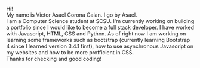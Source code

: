 Hi! <br>
My name is Victor Asael Corona Galan. I go by Asael. <br>
I am a Computer Science student at SCSU. 
I'm currently working on building a portfolio since I would like to become a full stack developer.
I have worked with Javascript, HTML, CSS and Python. As of right now I am working on learning some frameworks such as bootstrap
(currently learning Bootstrap 4 since I learned version 3.4.1 first), how to use asynchronous Javascript on my websites and 
how to be more profficient in CSS. <br>
Thanks for checking and good coding!
